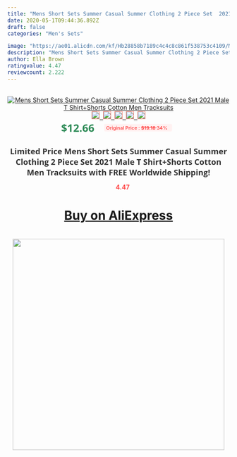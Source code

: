 ```yaml
---
title: "Mens Short Sets Summer Casual Summer Clothing 2 Piece Set  2021 Male T Shirt+Shorts Cotton Men Tracksuits"
date: 2020-05-1T09:44:36.892Z
draft: false
categories: "Men's Sets"

image: "https://ae01.alicdn.com/kf/Hb28858b7189c4c4c8c861f538753c4109/Mens-Short-Sets-Summer-Casual-Summer-Clothing-2-Piece-Set-2021-Male-T-Shirt-Shorts-Cotton.jpg"
description: "Mens Short Sets Summer Casual Summer Clothing 2 Piece Set  2021 Male T Shirt+Shorts Cotton Men Tracksuits"
author: Ella Brown
ratingvalue: 4.47
reviewcount: 2.222
---
```

<br>
<div style="text-align: center;">
<a href="https://s.click.aliexpress.com/e/_9juqmD" target="_blank" rel="nofollow noopener noreferrer"><img alt="Mens Short Sets Summer Casual Summer Clothing 2 Piece Set  2021 Male T Shirt+Shorts Cotton Men Tracksuits" class="magnifier-image" src="https://ae01.alicdn.com/kf/Hb28858b7189c4c4c8c861f538753c4109/Mens-Short-Sets-Summer-Casual-Summer-Clothing-2-Piece-Set-2021-Male-T-Shirt-Shorts-Cotton.jpg_640x640.jpg">
<br>
<img style="border:1px solid salmon" src="https://ae01.alicdn.com/kf/Hb28858b7189c4c4c8c861f538753c4109/Mens-Short-Sets-Summer-Casual-Summer-Clothing-2-Piece-Set-2021-Male-T-Shirt-Shorts-Cotton.jpg_120x120.jpg">&nbsp;&nbsp;<img style="border:1px solid salmon" src="https://ae01.alicdn.com/kf/H45fdcb04e3d94d45a818a57cf0cb581eK/Mens-Short-Sets-Summer-Casual-Summer-Clothing-2-Piece-Set-2021-Male-T-Shirt-Shorts-Cotton.jpg_120x120.jpg">&nbsp;&nbsp;<img style="border:1px solid salmon" src="https://ae01.alicdn.com/kf/H782042f7a5a6487595cc92bdd0c045694/Mens-Short-Sets-Summer-Casual-Summer-Clothing-2-Piece-Set-2021-Male-T-Shirt-Shorts-Cotton.jpg_120x120.jpg">&nbsp;&nbsp;<img style="border:1px solid salmon" src="https://ae01.alicdn.com/kf/H1ae5bea02e314a6c8d228a16cbe16d0fE/Mens-Short-Sets-Summer-Casual-Summer-Clothing-2-Piece-Set-2021-Male-T-Shirt-Shorts-Cotton.jpg_120x120.jpg">&nbsp;&nbsp;<img style="border:1px solid salmon" src="https://ae01.alicdn.com/kf/Hba478eba4d9a4d508fdc9af695a46d84L/Mens-Short-Sets-Summer-Casual-Summer-Clothing-2-Piece-Set-2021-Male-T-Shirt-Shorts-Cotton.jpg_120x120.jpg"></a></div><br0>
<div style="text-align: center;"><span style="background-color: white; border: 0px; box-sizing: border-box; color: seagreen; display: inline-block; font-family: &quot;open sans&quot; , &quot;arial&quot; , &quot;helvetica&quot; , sans-serif , &quot;heiti&quot;; font-size: 24px; font-stretch: inherit; font-weight: 700; line-height: inherit; margin: 0px 10px 0px 0px; padding: 0px; vertical-align: middle;">$12.66 </span>
<span style="background: rgb(255 , 241 , 241); border-radius: 3px; border: 0px; box-sizing: border-box; color: #ff4747; display: inline-block; font-family: inherit; font-size: 12px; font-stretch: inherit; font-style: inherit; font-variant: inherit; font-weight: 600; line-height: inherit; margin: 0px; padding: 2px 5px; transform: scale(0.9); vertical-align: middle;">Original Price : <b style="text-decoration: line-through;">$19.18 </b> 34%&nbsp;&nbsp;</span></div>
<h1 style="color: #333333; display: inline-block; font-family: &quot;open sans&quot; , &quot;arial&quot; , &quot;helvetica&quot; , sans-serif , &quot;heiti&quot;; font-size: 18px; font-stretch: inherit; font-weight: 700; text-align: center;">Limited Price Mens Short Sets Summer Casual Summer Clothing 2 Piece Set  2021 Male T Shirt+Shorts Cotton Men Tracksuits with FREE Worldwide Shipping!</h1>
<div style="color: #ff4747; text-align: center;">
<img src="https://4.bp.blogspot.com/-M0ZcTcb-5uY/XleCXlxnR4I/AAAAAAAAAEc/OrjgMkXV1oMQFaCRZj5HQwOCBcu3w1FegCPcBGAYYCw/s1600/star.png" style="height: 15px;">&nbsp;<b>4.47</b></div>
<div class="button_cont" align="center"><a class="buynow_a" href="https://s.click.aliexpress.com/e/_9juqmD" target="_blank" rel="nofollow noopener noreferrer"><H1>Buy on AliExpress</H1></a></div><br>
<div class="separator" style="clear: both; text-align: center;">
<img src="https://lh3.googleusercontent.com/-pTy5HemUv9M/XlePHvY0dAI/AAAAAAAAAE4/0nX5iRUoIWY8eMW9Dpxeirr157OZliDIgCLcBGAsYHQ/s1600/badge.gif" width="480">
</div>
